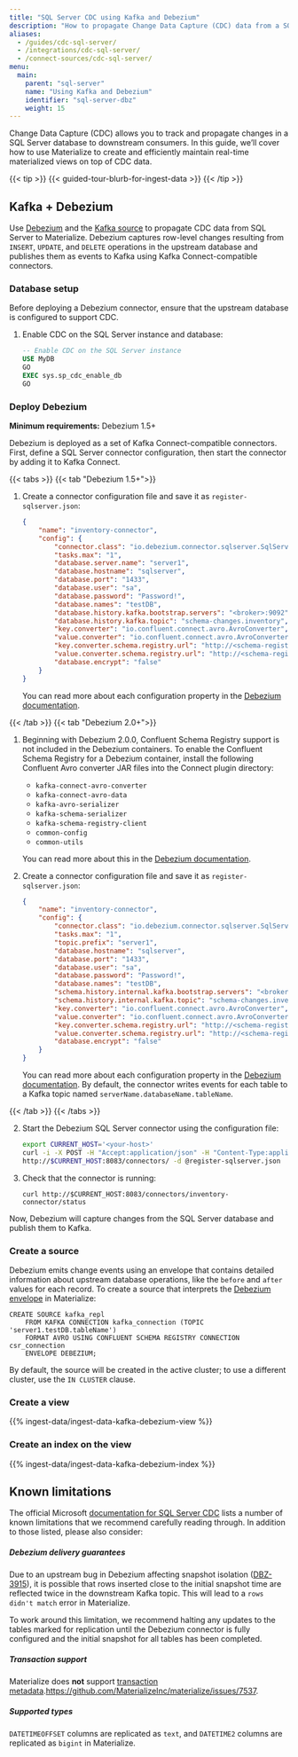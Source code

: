```yaml
---
title: "SQL Server CDC using Kafka and Debezium"
description: "How to propagate Change Data Capture (CDC) data from a SQL Server database to Materialize"
aliases:
  - /guides/cdc-sql-server/
  - /integrations/cdc-sql-server/
  - /connect-sources/cdc-sql-server/
menu:
  main:
    parent: "sql-server"
    name: "Using Kafka and Debezium"
    identifier: "sql-server-dbz"
    weight: 15
---
```


Change Data Capture (CDC) allows you to track and propagate changes in a SQL
Server database to downstream consumers. In this guide, we’ll cover how to use
Materialize to create and efficiently maintain real-time materialized views on
top of CDC data.

{{< tip >}}
{{< guided-tour-blurb-for-ingest-data >}}
{{< /tip >}}

## Kafka + Debezium

Use [Debezium](https://debezium.io/) and the [Kafka source](/sql/create-source/kafka/#using-debezium)
to propagate CDC data from SQL Server to Materialize. Debezium captures
row-level changes resulting from `INSERT`, `UPDATE`, and `DELETE` operations in
the upstream database and publishes them as events to Kafka using Kafka
Connect-compatible connectors.

### Database setup

Before deploying a Debezium connector, ensure that the upstream database is
configured to support CDC.

1.  Enable CDC on the SQL Server instance and database:

    ```sql
    -- Enable CDC on the SQL Server instance
    USE MyDB
    GO
    EXEC sys.sp_cdc_enable_db
    GO
    ```

### Deploy Debezium

**Minimum requirements:** Debezium 1.5+

Debezium is deployed as a set of Kafka Connect-compatible connectors. First,
define a SQL Server connector configuration, then start the connector by adding
it to Kafka Connect.

{{< tabs >}}
{{< tab "Debezium 1.5+">}}

1.  Create a connector configuration file and save it as `register-sqlserver.json`:

    ```json
    {
        "name": "inventory-connector",
        "config": {
            "connector.class": "io.debezium.connector.sqlserver.SqlServerConnector",
            "tasks.max": "1",
            "database.server.name": "server1",
            "database.hostname": "sqlserver",
            "database.port": "1433",
            "database.user": "sa",
            "database.password": "Password!",
            "database.names": "testDB",
            "database.history.kafka.bootstrap.servers": "<broker>:9092",
            "database.history.kafka.topic": "schema-changes.inventory",
            "key.converter": "io.confluent.connect.avro.AvroConverter",
            "value.converter": "io.confluent.connect.avro.AvroConverter",
            "key.converter.schema.registry.url": "http://<schema-registry>:8081",
            "value.converter.schema.registry.url": "http://<schema-registry>:8081",
            "database.encrypt": "false"
        }
    }
    ```

    You can read more about each configuration property in the [Debezium documentation](https://debezium.io/documentation/reference/1.9/connectors/sqlserver.html).

{{< /tab >}}
{{< tab "Debezium 2.0+">}}

1. Beginning with Debezium 2.0.0, Confluent Schema Registry support is not
   included in the Debezium containers. To enable the Confluent Schema Registry
   for a Debezium container, install the following Confluent Avro converter JAR
   files into the Connect plugin directory:

    * `kafka-connect-avro-converter`
    * `kafka-connect-avro-data`
    * `kafka-avro-serializer`
    * `kafka-schema-serializer`
    * `kafka-schema-registry-client`
    * `common-config`
    * `common-utils`

    You can read more about this in the [Debezium documentation](https://debezium.io/documentation/reference/stable/configuration/avro.html#deploying-confluent-schema-registry-with-debezium-containers).

1.  Create a connector configuration file and save it as `register-sqlserver.json`:

    ```json
    {
        "name": "inventory-connector",
        "config": {
            "connector.class": "io.debezium.connector.sqlserver.SqlServerConnector",
            "tasks.max": "1",
            "topic.prefix": "server1",
            "database.hostname": "sqlserver",
            "database.port": "1433",
            "database.user": "sa",
            "database.password": "Password!",
            "database.names": "testDB",
            "schema.history.internal.kafka.bootstrap.servers": "<broker>:9092",
            "schema.history.internal.kafka.topic": "schema-changes.inventory",
            "key.converter": "io.confluent.connect.avro.AvroConverter",
            "value.converter": "io.confluent.connect.avro.AvroConverter",
            "key.converter.schema.registry.url": "http://<schema-registry>:8081",
            "value.converter.schema.registry.url": "http://<schema-registry>:8081",
            "database.encrypt": "false"
        }
    }
    ```

    You can read more about each configuration property in the
    [Debezium documentation](https://debezium.io/documentation/reference/2.4/connectors/sqlserver.html).
    By default, the connector writes events for each table to a Kafka topic
    named `serverName.databaseName.tableName`.

{{< /tab >}}
{{< /tabs >}}

2.  Start the Debezium SQL Server connector using the configuration file:

    ```sh
    export CURRENT_HOST='<your-host>'
    curl -i -X POST -H "Accept:application/json" -H "Content-Type:application/json" \
    http://$CURRENT_HOST:8083/connectors/ -d @register-sqlserver.json
    ```

3.  Check that the connector is running:

    ```
    curl http://$CURRENT_HOST:8083/connectors/inventory-connector/status
    ```

Now, Debezium will capture changes from the SQL Server database and publish them
to Kafka.

### Create a source

Debezium emits change events using an envelope that contains detailed
information about upstream database operations, like the `before` and `after`
values for each record. To create a source that interprets the
[Debezium envelope](/sql/create-source/kafka/#using-debezium) in Materialize:

```mzsql
CREATE SOURCE kafka_repl
    FROM KAFKA CONNECTION kafka_connection (TOPIC 'server1.testDB.tableName')
    FORMAT AVRO USING CONFLUENT SCHEMA REGISTRY CONNECTION csr_connection
    ENVELOPE DEBEZIUM;
```

By default, the source will be created in the active cluster; to use a different
cluster, use the `IN CLUSTER` clause.

### Create a view

{{% ingest-data/ingest-data-kafka-debezium-view %}}

### Create an index on the view

{{% ingest-data/ingest-data-kafka-debezium-index %}}

## Known limitations

The official Microsoft [documentation for SQL Server CDC](https://learn.microsoft.com/en-us/sql/relational-databases/track-changes/known-issues-and-errors-change-data-capture?view=sql-server-ver16)
lists a number of known limitations that we recommend carefully reading through.
In addition to those listed, please also consider:

##### Debezium delivery guarantees

Due to an upstream bug in Debezium affecting snapshot isolation ([DBZ-3915](https://issues.redhat.com/browse/DBZ-3915)),
it is possible that rows inserted close to the initial snapshot time are
reflected twice in the downstream Kafka topic. This will lead to a `rows didn't
match` error in Materialize.

To work around this limitation, we recommend halting any updates to the tables
marked for replication until the Debezium connector is fully configured and the
initial snapshot for all tables has been completed.

##### Transaction support

Materialize does **not** support [transaction
metadata](https://debezium.io/documentation/reference/connectors/sqlserver.html#sqlserver-transaction-metadata).https://github.com/MaterializeInc/materialize/issues/7537.

##### Supported types

`DATETIMEOFFSET` columns are replicated as `text`, and
`DATETIME2` columns are replicated as `bigint` in Materialize.
